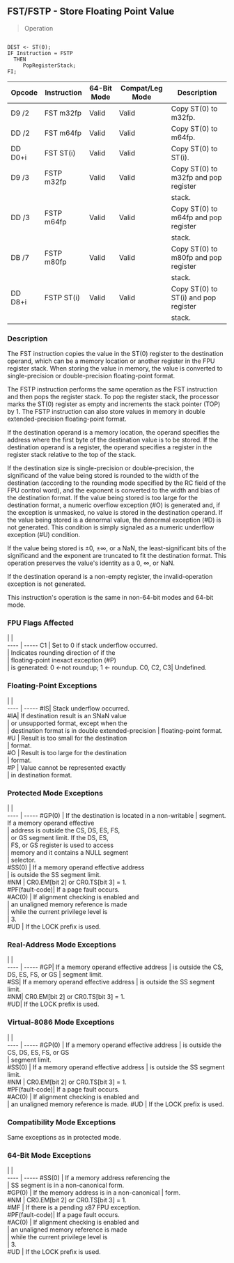 ## FST/FSTP - Store Floating Point Value

> Operation
``` slim

DEST <- ST(0);
IF Instruction = FSTP
  THEN
     PopRegisterStack;
FI;

```

 Opcode | Instruction| 64-Bit Mode| Compat/Leg Mode| Description                         
 ---  | --- | --- | --- | ---
 D9 /2  | FST m32fp  | Valid      | Valid          | Copy ST(0) to m32fp.                
 DD /2  | FST m64fp  | Valid      | Valid          | Copy ST(0) to m64fp.                
 DD D0+i| FST ST(i)  | Valid      | Valid          | Copy ST(0) to ST(i).                
 D9 /3  | FSTP m32fp | Valid      | Valid          | Copy ST(0) to m32fp and pop register
        |            |            |                | stack.                              
 DD /3  | FSTP m64fp | Valid      | Valid          | Copy ST(0) to m64fp and pop register
        |            |            |                | stack.                              
 DB /7  | FSTP m80fp | Valid      | Valid          | Copy ST(0) to m80fp and pop register
        |            |            |                | stack.                              
 DD D8+i| FSTP ST(i) | Valid      | Valid          | Copy ST(0) to ST(i) and pop register
        |            |            |                | stack.                              

### Description
The FST instruction copies the value in the ST(0) register to the destination
operand, which can be a memory location or another register in the FPU register
stack. When storing the value in memory, the value is converted to single-precision
or double-precision floating-point format.

The FSTP instruction performs the same operation as the FST instruction and
then pops the register stack. To pop the register stack, the processor marks
the ST(0) register as empty and increments the stack pointer (TOP) by 1. The
FSTP instruction can also store values in memory in double extended-precision
floating-point format.

If the destination operand is a memory location, the operand specifies the address
where the first byte of the destination value is to be stored. If the destination
operand is a register, the operand specifies a register in the register stack
relative to the top of the stack.

If the destination size is single-precision or double-precision, the significand
of the value being stored is rounded to the width of the destination (according
to the rounding mode specified by the RC field of the FPU control word), and
the exponent is converted to the width and bias of the destination format. If
the value being stored is too large for the destination format, a numeric overflow
exception (#O) is generated and, if the exception is unmasked, no value is stored
in the destination operand. If the value being stored is a denormal value, the
denormal exception (#D) is not generated. This condition is simply signaled
as a numeric underflow exception (#U) condition.

If the value being stored is ±0, ±∞, or a NaN, the least-significant bits of
the significand and the exponent are truncated to fit the destination format.
This operation preserves the value's identity as a 0, ∞, or NaN.

If the destination operand is a non-empty register, the invalid-operation exception
is not generated.

This instruction's operation is the same in non-64-bit modes and 64-bit mode.



### FPU Flags Affected
   | |  
---- | -----
 C1        | Set to 0 if stack underflow occurred.     
           | Indicates rounding direction of if the    
           | floating-point inexact exception (#P)     
           | is generated: 0 ←not roundup; 1 ← roundup.
 C0, C2, C3| Undefined.                                

### Floating-Point Exceptions
   | |  
---- | -----
 #IS| Stack underflow occurred.                         
 #IA| If destination result is an SNaN value            
    | or unsupported format, except when the            
    | destination format is in double extended-precision
    | floating-point format.                            
 #U | Result is too small for the destination           
    | format.                                           
 #O | Result is too large for the destination           
    | format.                                           
 #P | Value cannot be represented exactly               
    | in destination format.                            

### Protected Mode Exceptions
   | |  
---- | -----
 #GP(0)         | If the destination is located in a non-writable
                | segment. If a memory operand effective         
                | address is outside the CS, DS, ES, FS,         
                | or GS segment limit. If the DS, ES,            
                | FS, or GS register is used to access           
                | memory and it contains a NULL segment          
                | selector.                                      
 #SS(0)         | If a memory operand effective address          
                | is outside the SS segment limit.               
 #NM            | CR0.EM[bit 2] or CR0.TS[bit 3] = 1.            
 #PF(fault-code)| If a page fault occurs.                        
 #AC(0)         | If alignment checking is enabled and           
                | an unaligned memory reference is made          
                | while the current privilege level is           
                | 3.                                             
 #UD            | If the LOCK prefix is used.                    

### Real-Address Mode Exceptions
   | |  
---- | -----
 #GP| If a memory operand effective address
    | is outside the CS, DS, ES, FS, or GS 
    | segment limit.                       
 #SS| If a memory operand effective address
    | is outside the SS segment limit.     
 #NM| CR0.EM[bit 2] or CR0.TS[bit 3] = 1.  
 #UD| If the LOCK prefix is used.          

### Virtual-8086 Mode Exceptions
   | |  
---- | -----
 #GP(0)         | If a memory operand effective address 
                | is outside the CS, DS, ES, FS, or GS  
                | segment limit.                        
 #SS(0)         | If a memory operand effective address 
                | is outside the SS segment limit.      
 #NM            | CR0.EM[bit 2] or CR0.TS[bit 3] = 1.   
 #PF(fault-code)| If a page fault occurs.               
 #AC(0)         | If alignment checking is enabled and  
                | an unaligned memory reference is made.
 #UD            | If the LOCK prefix is used.           

### Compatibility Mode Exceptions
Same exceptions as in protected mode.


### 64-Bit Mode Exceptions
   | |  
---- | -----
 #SS(0)         | If a memory address referencing the        
                | SS segment is in a non-canonical form.     
 #GP(0)         | If the memory address is in a non-canonical
                | form.                                      
 #NM            | CR0.EM[bit 2] or CR0.TS[bit 3] = 1.        
 #MF            | If there is a pending x87 FPU exception.   
 #PF(fault-code)| If a page fault occurs.                    
 #AC(0)         | If alignment checking is enabled and       
                | an unaligned memory reference is made      
                | while the current privilege level is       
                | 3.                                         
 #UD            | If the LOCK prefix is used.                
